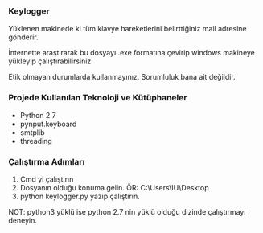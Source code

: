 ### Keylogger

Yüklenen makinede ki tüm klavye hareketlerini belirttiğiniz mail adresine gönderir.

İnternette araştırarak bu dosyayı .exe formatına çevirip windows makineye yükleyip çalıştırabilirsiniz.

Etik olmayan durumlarda kullanmayınız. Sorumluluk bana ait değildir.

### Projede Kullanılan Teknoloji ve Kütüphaneler
* Python 2.7
* pynput.keyboard
* smtplib
* threading

### Çalıştırma Adımları
1. Cmd yi çalıştırın
2. Dosyanın olduğu konuma gelin. ÖR: C:\Users\IU\Desktop
3. python keylogger.py yazıp çalıştırın.

NOT: python3 yüklü ise python 2.7 nin yüklü olduğu dizinde çalıştırmayı deneyin.
